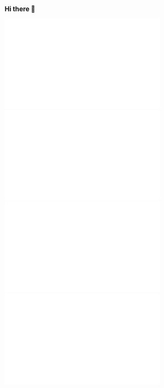 ## Hi there 👋

<!--
**memes-forever/memes-forever** is a ✨ _special_ ✨ repository because its `README.md` (this file) appears on your GitHub profile.

Here are some ideas to get you started:

- 🔭 I’m currently working on ...
- 🌱 I’m currently learning ...
- 👯 I’m looking to collaborate on ...
- 🤔 I’m looking for help with ...
- 💬 Ask me about ...
- 📫 How to reach me: ...
- 😄 Pronouns: ...
- ⚡ Fun fact: ...
-->

![](https://raw.githubusercontent.com/memes-forever/github-stats/master/generated/overview.svg#gh-dark-mode-only)
![](https://raw.githubusercontent.com/memes-forever/github-stats/master/generated/overview.svg#gh-light-mode-only)
![](https://raw.githubusercontent.com/memes-forever/github-stats/master/generated/languages.svg#gh-dark-mode-only)
![](https://raw.githubusercontent.com/memes-forever/github-stats/master/generated/languages.svg#gh-light-mode-only)
